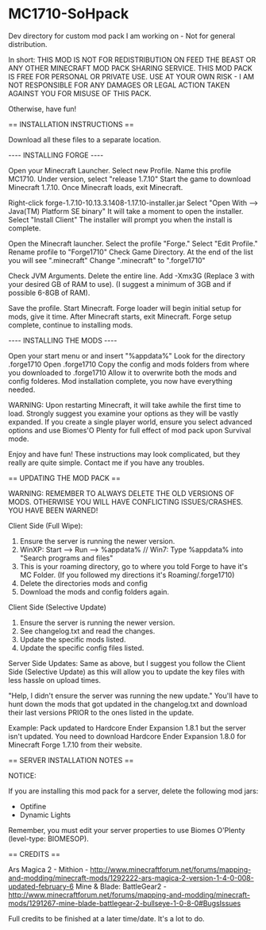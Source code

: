 # MC1710-SoHpack
Dev directory for custom mod pack I am working on - Not for general distribution.

In short:
THIS MOD IS NOT FOR REDISTRIBUTION ON FEED THE BEAST OR ANY OTHER MINECRAFT MOD PACK SHARING SERVICE.
THIS MOD PACK IS FREE FOR PERSONAL OR PRIVATE USE.
USE AT YOUR OWN RISK - I AM NOT RESPONSIBLE FOR ANY DAMAGES OR LEGAL ACTION TAKEN AGAINST YOU FOR MISUSE OF THIS PACK.

Otherwise, have fun!

== INSTALLATION INSTRUCTIONS ==

Download all these files to a separate location.


---- INSTALLING FORGE ----

Open your Minecraft Launcher.
Select new Profile.
Name this profile MC1710.
Under version, select "release 1.7.10"
Start the game to download Minecraft 1.7.10.
Once Minecraft loads, exit Minecraft.

Right-click forge-1.7.10-10.13.3.1408-1.17.10-installer.jar
Select "Open With --> Java(TM) Platform SE binary"
It will take a moment to open the installer.
Select "Install Client"
The installer will prompt you when the install is complete.

Open the Minecraft launcher.  Select the profile "Forge."
Select "Edit Profile."
Rename profile to "Forge1710"
Check Game Directory.
At the end of the list you will see ".minecraft"
Change ".minecraft" to ".forge1710"

Check JVM Arguments.  Delete the entire line.
Add -Xmx3G (Replace 3 with your desired GB of RAM to use).
(I suggest a minimum of 3GB and if possible 6-8GB of RAM).

Save the profile.
Start Minecraft.
Forge loader will begin initial setup for mods, give it time.
After Minecraft starts, exit Minecraft.
Forge setup complete, continue to installing mods.

---- INSTALLING THE MODS ----

Open your start menu or and insert "%appdata%"
Look for the directory .forge1710
Open .forge1710
Copy the config and mods folders from where you downloaded to .forge1710
Allow it to overwrite both the mods and config folderes.
Mod installation complete, you now have everything needed.

WARNING: 
Upon restarting Minecraft, it will take awhile the first
time to load. Strongly suggest you examine your options as they
will be vastly expanded. If you create a single player world, 
ensure you select advanced options and use Biomes'O Plenty for
full effect of mod pack upon Survival mode.

Enjoy and have fun!  These instructions may look complicated,
but they really are quite simple.  Contact me if you have any
troubles.

== UPDATING THE MOD PACK ==

WARNING: REMEMBER TO ALWAYS DELETE THE OLD VERSIONS OF MODS.
		OTHERWISE YOU WILL HAVE CONFLICTING ISSUES/CRASHES.
		YOU HAVE BEEN WARNED!

Client Side (Full Wipe):
1) Ensure the server is running the newer version.
2) WinXP: Start --> Run --> %appdata% // Win7: Type %appdata% into "Search programs and files"
3) This is your roaming directory, go to where you told Forge to have it's MC Folder.
	(If you followed my directions it's Roaming/.forge1710)
4) Delete the directories mods and config
5) Download the mods and config folders again.

Client Side (Selective Update)
1) Ensure the server is running the newer version.
2) See changelog.txt and read the changes.
3) Update the specific mods listed.
4) Update the specific config files listed.

Server Side Updates:
Same as above, but I suggest you follow the Client Side (Selective Update)
as this will allow you to update the key files with less hassle on upload times.

"Help, I didn't ensure the server was running the new update."
You'll have to hunt down the mods that got updated in the changelog.txt and
download their last versions PRIOR to the ones listed in the update.

Example:
Pack updated to Hardcore Ender Expansion 1.8.1 but the server isn't updated.
You need to download Hardcore Ender Expansion 1.8.0 for Minecraft Forge 1.7.10 from their website.

== SERVER INSTALLATION NOTES ==

NOTICE:

If you are installing this mod pack for a server, delete the following mod jars:

- Optifine
- Dynamic Lights

Remember, you must edit your server properties to use Biomes O'Plenty (level-type: BIOMESOP).

== CREDITS ==

Ars Magica 2 - Mithion - http://www.minecraftforum.net/forums/mapping-and-modding/minecraft-mods/1292222-ars-magica-2-version-1-4-0-008-updated-february-6
Mine & Blade: BattleGear2 - http://www.minecraftforum.net/forums/mapping-and-modding/minecraft-mods/1291267-mine-blade-battlegear-2-bullseye-1-0-8-0#BugsIssues

Full credits to be finished at a later time/date.  It's a lot to do.

